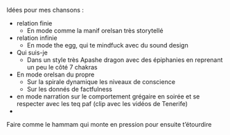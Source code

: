 Idées pour mes chansons : 
- relation finie 
	- En mode comme la manif orelsan très storytellé 
- relation infinie 
	- En mode the egg, qui te mindfuck avec du sound design 
- Qui suis-je 
	- Dans un style très Apashe dragon avec des épiphanies en reprenant un peu le côté 7 chakras 
- En mode orelsan du propre 
	- Sur la spirale dynamique les niveaux de conscience 
	- Sur les donnés de factfulness
- en mode narration sur le comportement grégaire en soirée et se respecter avec les teq paf (clip avec les vidéos de Tenerife)
- 

Faire comme le hammam qui monte en pression pour ensuite t’étourdire 